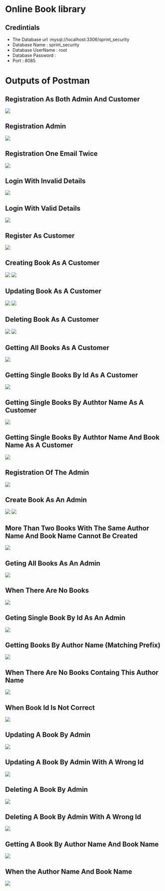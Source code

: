# Online Book library
## Credintials
- The Database url :mysql://localhost:3306/sprint_security
- Database Name : sprint_security
- Database UserName : root
- Database Password : 
- Port : 8085

# Outputs of Postman

## Registration As Both Admin And Customer
<img src="screenshots\ss35.PNG"  />

## Registration Admin
<img src="screenshots\ss01.PNG"  />

## Registration One Email Twice
<img src="screenshots\ss02.PNG"  />

## Login With Invalid Details
<img src="screenshots\ss03.PNG"  />

## Login With Valid Details
<img src="screenshots\ss04.PNG"  />

## Register As Customer
<img src="screenshots\ss05.PNG"  />

## Creating Book As A Customer
<img src="screenshots\ss06.PNG"  />
<img src="screenshots\ss07.PNG"  />

## Updating Book As A Customer

<img src="screenshots\ss08.PNG"  />
<img src="screenshots\ss09.PNG"  />

## Deleting Book As A Customer

<img src="screenshots\ss10.PNG"  />
<img src="screenshots\ss11.PNG"  />

## Getting All Books As A Customer

<img src="screenshots\ss12.PNG"  />

## Getting Single Books By Id As A Customer

<img src="screenshots\ss13.PNG"  />

## Getting Single Books By Authtor Name As A Customer

<img src="screenshots\ss14.PNG"  />

## Getting Single Books By Authtor Name And Book Name As A Customer

<img src="screenshots\ss15.PNG"  />

## Registration Of The Admin

<img src="screenshots\ss16.PNG"  />

## Create Book As An Admin
<img src="screenshots\ss17.PNG"  />

<img src="screenshots\ss18.PNG"  />

## More Than Two Books With The Same Author Name And Book Name Cannot Be Created

<img src="screenshots\ss30.PNG"  />

## Geting All Books As An Admin


<img src="screenshots\ss19.PNG"  />

## When There Are No Books

<img src="screenshots\ss31.PNG"  />

## Geting Single Book By Id As An Admin


<img src="screenshots\ss20.PNG"  />

## Getting Books By Author Name (Matching Prefix)
<img src="screenshots\ss21.PNG"  />

## When There Are No Books Containg This Author Name
<img src="screenshots\ss34.PNG"  />

## When Book Id Is Not Correct

<img src="screenshots\ss32.PNG"  />

## Updating A Book By Admin

<img src="screenshots\ss22.PNG"  />

## Updating A Book By Admin With A Wrong Id

<img src="screenshots\ss33.PNG"  />

## Deleting A Book By Admin

<img src="screenshots\ss23.PNG"  />

## Deleting A Book By Admin With A Wrong Id


<img src="screenshots\ss24.PNG"  />

## Getting A Book By Author Name And Book Name
<img src="screenshots\ss25.PNG"  />

## When the Author Name And Book Name
<img src="screenshots\ss26.PNG"  />


